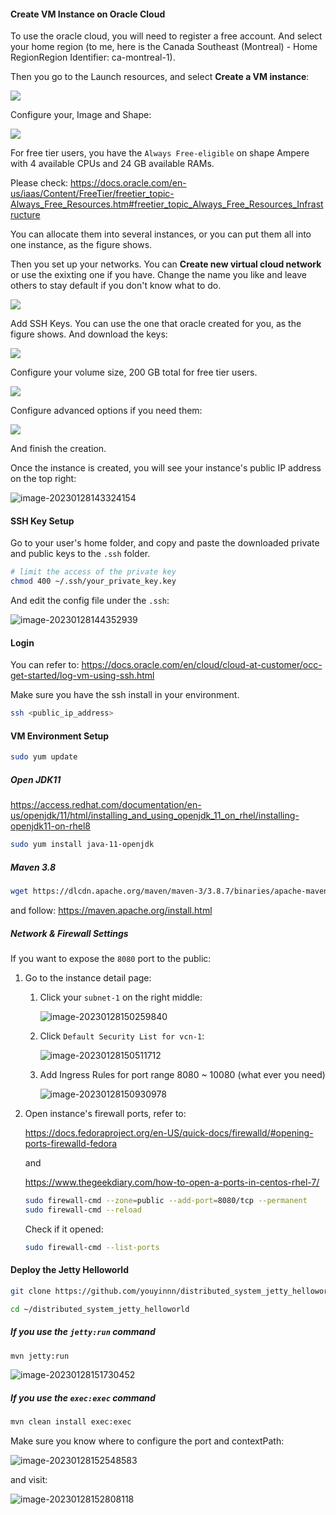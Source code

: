 #### Create VM Instance on Oracle Cloud

To use the oracle cloud, you will need to register a free account. And select your home region (to me, here is the Canada Southeast (Montreal) - Home RegionRegion Identifier: ca-montreal-1).

Then you go to the Launch resources, and select **Create a VM instance**:

![](img/launch.png)

Configure your, Image and Shape:

![](img/shape.png)

For free tier users, you have the `Always Free-eligible` on shape Ampere with 4 available CPUs and 24 GB available RAMs.

Please check: https://docs.oracle.com/en-us/iaas/Content/FreeTier/freetier_topic-Always_Free_Resources.htm#freetier_topic_Always_Free_Resources_Infrastructure

You can allocate them into several instances, or you can put them all into one instance, as the figure shows.

Then you set up your networks. You can **Create new virtual cloud network** or use the exixting one if you have. Change the name you like and leave others to stay default if you don't know what to do.

![](img/network.png)

Add SSH Keys. You can use the one that oracle created for you, as the figure shows. And download the keys:

![](img/ssh.png)

Configure your volume size, 200 GB total for free tier users.

![](img/bootvolume.png)

Configure advanced options if you need them:

![](img/adv-options.png)

And finish the creation.

Once the instance is created, you will see your instance's public IP address on the top right:

![image-20230128143324154](img/instance-details.png)

#### SSH Key Setup

Go to your user's home folder, and copy and paste the downloaded private and public keys to the `.ssh` folder.

```bash
# limit the access of the private key
chmod 400 ~/.ssh/your_private_key.key
```

And edit the config file under the `.ssh`:

![image-20230128144352939](img/ssh-conf.png)

#### Login

You can refer to: https://docs.oracle.com/en/cloud/cloud-at-customer/occ-get-started/log-vm-using-ssh.html

Make sure you have the ssh install in your environment.

```bash
ssh <public_ip_address>
```

#### VM Environment Setup

```bash
sudo yum update
```

##### Open JDK11

https://access.redhat.com/documentation/en-us/openjdk/11/html/installing_and_using_openjdk_11_on_rhel/installing-openjdk11-on-rhel8

```bash
sudo yum install java-11-openjdk
```

##### Maven 3.8

```bash
wget https://dlcdn.apache.org/maven/maven-3/3.8.7/binaries/apache-maven-3.8.7-bin.tar.gz
```

and follow: https://maven.apache.org/install.html

##### Network & Firewall Settings

If you want to expose the `8080` port to the public:

1. Go to the instance detail page:

   1. Click your `subnet-1` on the right middle:

      ![image-20230128150259840](img/subnet.png)

   2. Click `Default Security List for vcn-1`:

      ![image-20230128150511712](img/vcn-list.png)

   3. Add Ingress Rules for port range 8080 ~ 10080 (what ever you need)

      ![image-20230128150930978](img/port.png)

2. Open instance's firewall ports, refer to:

   https://docs.fedoraproject.org/en-US/quick-docs/firewalld/#opening-ports-firewalld-fedora

   and

   https://www.thegeekdiary.com/how-to-open-a-ports-in-centos-rhel-7/

   ```bash
   sudo firewall-cmd --zone=public --add-port=8080/tcp --permanent
   sudo firewall-cmd --reload
   ```

   Check if it opened:

   ```bash
   sudo firewall-cmd --list-ports
   ```

#### Deploy the Jetty Helloworld

```bash
git clone https://github.com/youyinnn/distributed_system_jetty_helloworld.git
```

```bash
cd ~/distributed_system_jetty_helloworld
```

##### If you use the `jetty:run` command

```bash
mvn jetty:run
```

![image-20230128151730452](img/jettyrun.png)

##### If you use the `exec:exec` command

```bash
mvn clean install exec:exec
```

Make sure you know where to configure the port and contextPath:

![image-20230128152548583](img/jetty-code-conf.png)

and visit:

![image-20230128152808118](img/visit2.png)
